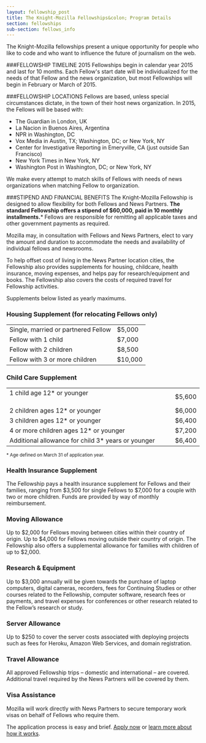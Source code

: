 ```yaml
---
layout: fellowship_post
title: The Knight-Mozilla Fellowships&colon; Program Details
section: fellowships
sub-section: fellows_info
---
```

<p class="bodybig">The Knight-Mozilla fellowships present a unique opportunity for people who like to code and who want to influence the future of journalism on the web. </p>

###FELLOWSHIP TIMELINE
2015 Fellowships begin in calendar year 2015 and last for 10 months. Each Fellow's start date will be individualized for the needs of that Fellow and the news organization, but most Fellowships will begin in February or March of 2015.

###FELLOWSHIP LOCATIONS
Fellows are based, unless special circumstances dictate, in the town of their host news organization.
In 2015, the Fellows will be based with:
* The Guardian in London, UK
* La Nacion in Buenos Aires, Argentina
* NPR in Washington, DC
* Vox Media in Austin, TX; Washington, DC; or New York, NY
* Center for Investigative Reporting in Emeryville, CA (just outside San Francisco)
* New York Times in New York, NY
* Washington Post in Washington, DC; or New York, NY

We make every attempt to match skills of Fellows with needs of news organizations when matching Fellow to organization.

###STIPEND AND FINANCIAL BENEFITS
The Knight-Mozilla Fellowship is designed to allow flexibility for both Fellows and News Partners. **The standard Fellowship offers a stipend of $60,000, paid in 10 monthly installments.*** Fellows are responsible for remitting all applicable taxes and other government payments as required.

Mozilla may, in consultation with Fellows and News Partners, elect to vary the amount and duration to accommodate the needs and availability of individual fellows and newsrooms.

To help offset cost of living in the News Partner location cities, the Fellowship also provides supplements for housing, childcare, health insurance, moving expenses, and helps pay for research/equipment and books. The Fellowship also covers the costs of required travel for Fellowship activities.

Supplements below listed as yearly maximums.

<h3>Housing Supplement (for relocating Fellows only)</h3>
<table>
<tr>
<td>Single, married or partnered Fellow
<td>$5,000
</tr>
<tr>
<td>Fellow with 1 child
<td>$7,000
</tr>
<tr>
<td>Fellow with 2 children
<td>$8,500
</tr>
<tr>
<td>Fellow with 3 or more children
<td>$10,000
</tr>
</table>


<h3>Child Care Supplement</h3>
<table>
<tr>
<td>1 child age 12* or younger                                                     
<td>$5,600
</tr>
<tr>
<td>2 children ages 12* or younger
<td>$6,000
</tr>
<tr>
<td>3 children ages 12* or younger
<td>$6,400
</tr>
<tr>
<td>4 or more children ages 12* or younger
<td>$7,200
</tr>
<tr>
<td>Additional allowance for child 3* years or younger
<td>$6,400
</tr>
</table>
<small>* Age defined on March 31 of application year.</small>

<h3>Health Insurance Supplement</h3>
The Fellowship pays a health insurance supplement for Fellows and their families, ranging from $3,500 for single Fellows to $7,000 for a couple with two or more children. Funds are provided by way of monthly reimbursement.

<h3>Moving Allowance</h3>
Up to $2,000 for Fellows moving between cities within their country of origin. Up to $4,000 for Fellows moving outside their country of origin. The Fellowship also offers a supplemental allowance for families with children of up to $2,000.

<h3>Research & Equipment</h3>
Up to $3,000 annually will be given towards the purchase of laptop computers, digital cameras, recorders, fees for Continuing Studies or other courses related to the Fellowship, computer software, research fees or payments, and travel expenses for conferences or other research related to the Fellow’s research or study.

<h3>Server Allowance</h3>
Up to $250 to cover the server costs associated with deploying projects such as fees for Heroku, Amazon Web Services, and domain registration.

<h3>Travel Allowance</h3>
All approved Fellowship trips – domestic and international – are covered. Additional travel required by the News Partners will be covered by them.

<h3>Visa Assistance</h3>
Mozilla will work directly with News Partners to secure temporary work visas on behalf of Fellows who require them.

The application process is easy and brief. [Apply now](/fellowships/apply.html) or [learn more about how it works](/fellowships/faq.html).
